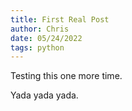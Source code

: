```yaml
---
title: First Real Post
author: Chris
date: 05/24/2022
tags: python
---
```


Testing this one more time.

Yada yada yada.